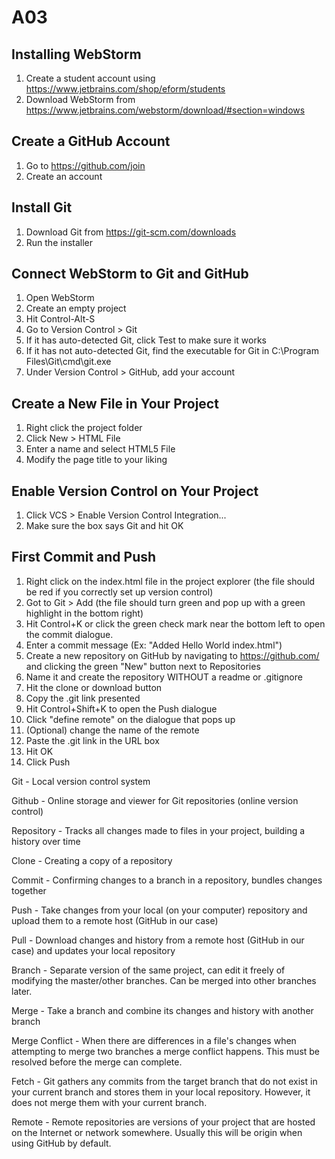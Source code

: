 # A03

## Installing WebStorm
1. Create a student account using https://www.jetbrains.com/shop/eform/students
2. Download WebStorm from https://www.jetbrains.com/webstorm/download/#section=windows

## Create a GitHub Account
1. Go to https://github.com/join
2. Create an account

## Install Git
1. Download Git from https://git-scm.com/downloads
2. Run the installer

## Connect WebStorm to Git and GitHub
1. Open WebStorm
2. Create an empty project
3. Hit Control-Alt-S
4. Go to Version Control > Git
5. If it has auto-detected Git, click Test to make sure it works
6. If it has not auto-detected Git, find the executable for Git in C:\Program Files\Git\cmd\git.exe
7. Under Version Control > GitHub, add your account

## Create a New File in Your Project
1. Right click the project folder
2. Click New > HTML File
3. Enter a name and select HTML5 File
4. Modify the page title to your liking

## Enable Version Control on Your Project
1. Click VCS > Enable Version Control Integration...
2. Make sure the box says Git and hit OK

## First Commit and Push
1. Right click on the index.html file in the project explorer (the file should be red if you correctly set up version control)
2. Got to Git > Add (the file should turn green and pop up with a green highlight in the bottom right)
3. Hit Control+K or click the green check mark near the bottom left to open the commit dialogue.
4. Enter a commit message (Ex: "Added Hello World index.html")
5. Create a new repository on GitHub by navigating to https://github.com/ and clicking the green "New" button next to Repositories
6. Name it and create the repository WITHOUT a readme or .gitignore
7. Hit the clone or download button
8. Copy the .git link presented
9. Hit Control+Shift+K to open the Push dialogue
10. Click "define remote" on the dialogue that pops up
11. (Optional) change the name of the remote
12. Paste the .git link in the URL box
13. Hit OK
14. Click Push

Git - Local version control system

Github - Online storage and viewer for Git repositories (online version control)

Repository - Tracks all changes made to files in your project, building a history over time

Clone - Creating a copy of a repository

Commit - Confirming changes to a branch in a repository, bundles changes together

Push - Take changes from your local (on your computer) repository and upload them to a remote host (GitHub in our case)

Pull - Download changes and history from a remote host (GitHub in our case) and updates your local repository

Branch - Separate version of the same project, can edit it freely of modifying the master/other branches. Can be merged into other branches later.

Merge - Take a branch and combine its changes and history with another branch

Merge Conflict - When there are differences in a file's changes when attempting to merge two branches a merge conflict happens. This must be resolved before the merge can complete.

Fetch - Git gathers any commits from the target branch that do not exist in your current branch and stores them in your local repository. However, it does not merge them with your current branch.

Remote - Remote repositories are versions of your project that are hosted on the Internet or network somewhere. Usually this will be origin when using GitHub by default. 
